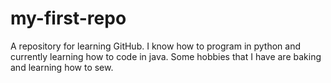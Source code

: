 # my-first-repo
A repository for learning GitHub.
I know how to program in python and currently learning how to code in java. Some hobbies that I have are baking and learning how to sew.
